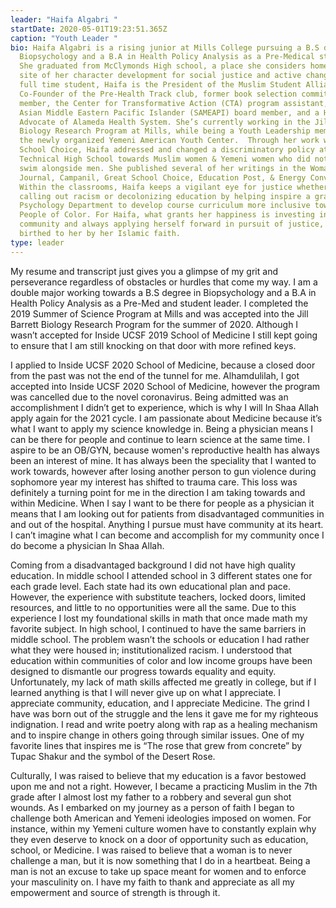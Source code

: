 ```yaml
---
leader: "Haifa Algabri "
startDate: 2020-05-01T19:23:51.365Z
caption: "Youth Leader "
bio: Haifa Algabri is a rising junior at Mills College pursuing a B.S degree in
  Biopsychology and a B.A in Health Policy Analysis as a Pre-Medical student.
  She graduated from McClymonds High school, a place she considers home and the
  site of her character development for social justice and active change. As a
  full time student, Haifa is the President of the Muslim Student Alliance club,
  Co-Founder of the Pre-Health Track club, former book selection committee
  member, the Center for Transformative Action (CTA) program assistant, South
  Asian Middle Eastern Pacific Islander (SAMEAPI) board member, and a Health
  Advocate of Alameda Health System. She’s currently working in the Jill Barrett
  Biology Research Program at Mills, while being a Youth Leadership member for
  the newly organized Yemeni American Youth Center.  Through her work with Great
  School Choice, Haifa addressed and changed a discriminatory policy at Oakland
  Technical High School towards Muslim women & Yemeni women who did not wish to
  swim alongside men. She published several of her writings in the Womanist
  Journal, Campanil, Great School Choice, Education Post, & Energy Convertors.
  Within the classrooms, Haifa keeps a vigilant eye for justice whether it be
  calling out racism or decolonizing education by helping inspire a grant in the
  Psychology Department to develop course curriculum more inclusive towards
  People of Color. For Haifa, what grants her happiness is investing in her
  community and always applying herself forward in pursuit of justice, a fire
  birthed to her by her Islamic faith.
type: leader
---
```

My resume and transcript just gives you a glimpse of my grit and perseverance regardless of obstacles or hurdles that come my way. I am a double major working towards a B.S degree in Biopsychology and a B.A in Health Policy Analysis as a Pre-Med and student leader. I completed the 2019 Summer of Science Program at Mills and was accepted into the Jill Barrett Biology Research Program for the summer of 2020. Although I wasn’t accepted for Inside UCSF 2019 School of Medicine I still kept going to ensure that I am still knocking on that door with more refined keys. 

I applied to Inside UCSF 2020 School of Medicine, because a closed door from the past was not the end of the tunnel for me. Alhamdulilah, I got accepted into Inside UCSF 2020 School of Medicine, however the program was cancelled due to the novel coronavirus. Being admitted was an accomplishment I didn’t get to experience, which is why I will In Shaa Allah apply again for the 2021 cycle. I am passionate about Medicine because it’s what I want to apply my science knowledge in. Being a physician means I can be there for people and continue to learn science at the same time. I aspire to be an OB/GYN, because women's reproductive health has always been an interest of mine. It has always been the speciality that I wanted to work towards, however after losing another person to gun violence during sophomore year my interest has shifted to trauma care. This loss was definitely a turning point for me in the direction I am taking towards and within Medicine. When I say I want to be there for people as a physician it means that I am looking out for patients from disadvantaged communities in and out of the hospital. Anything I pursue must have community at its heart. I can’t imagine what I can become and accomplish for my community once I do become a physician In Shaa Allah. 

Coming from a disadvantaged background I did not have high quality education. In middle school I attended school in 3 different states one for each grade level. Each state had its own educational plan and pace. However, the experience with substitute teachers, locked doors, limited resources, and little to no opportunities were all the same. Due to this experience I lost my foundational skills in math that once made math my favorite subject. In high school, I continued to have the same barriers in middle school. The problem wasn’t the schools or education I had rather what they were housed in; institutionalized racism. I understood that education within communities of color and low income groups have been designed to dismantle our progress towards equality and equity. Unfortunately, my lack of math skills affected me greatly in college, but if I learned anything is that I will never give up on what I appreciate. I appreciate community, education, and I appreciate Medicine. The grind I have was born out of the struggle and the lens it gave me for my righteous indignation. I read and write poetry along with rap as a healing mechanism and to inspire change in others going through similar issues. One of my favorite lines that inspires me is “The rose that grew from concrete” by Tupac Shakur and the symbol of the Desert Rose. 

Culturally, I was raised to believe that my education is a favor bestowed upon me and not a right. However, I became a practicing Muslim in the 7th grade after I almost lost my father to a robbery and several gun shot wounds. As I embarked on my journey as a person of faith I began to challenge both American and Yemeni ideologies imposed on women. For instance, within my Yemeni culture women have to constantly explain why they even deserve to knock on a door of opportunity such as education, school, or Medicine. I was raised to believe that a woman is to never challenge a man, but it is now something that I do in a heartbeat. Being a man is not an excuse to take up space meant for women and to enforce your masculinity on. I have my faith to thank and appreciate as all my empowerment and source of strength is through it. 
